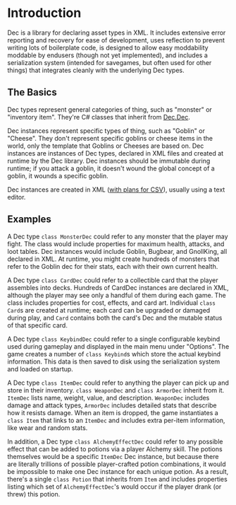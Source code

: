 # Introduction

Dec is a library for declaring asset types in XML. It includes extensive error reporting and recovery for ease of development, uses reflection to prevent writing lots of boilerplate code, is designed to allow easy moddability moddable by endusers (though not yet implemented), and includes a serialization system (intended for savegames, but often used for other things) that integrates cleanly with the underlying Dec types.

## The Basics

Dec types represent general categories of thing, such as "monster" or "inventory item". They're C# classes that inherit from [Dec.Dec](xref:Dec.Dec).

Dec instances represent specific types of thing, such as "Goblin" or "Cheese". They don't represent specific goblins or cheese items in the world, only the template that Goblins or Cheeses are based on. Dec instances are instances of Dec types, declared in XML files and created at runtime by the Dec library. Dec instances should be immutable during runtime; if you attack a goblin, it doesn't wound the global concept of a goblin, it wounds a specific goblin.

Dec instances are created in XML ([with plans for CSV](xref:future_csv)), usually using a text editor.

## Examples

A Dec type `class MonsterDec` could refer to any monster that the player may fight. The class would include properties for maximum health, attacks, and loot tables. Dec instances would include Goblin, Bugbear, and GnollKing, all declared in XML. At runtime, you might create hundreds of monsters that refer to the Goblin dec for their stats, each with their own current health.

A Dec type `class CardDec` could refer to a collectible card that the player assembles into decks. Hundreds of CardDec instances are declared in XML, although the player may see only a handful of them during each game. The class includes properties for cost, effects, and card art. Individual `class Card`s are created at runtime; each card can be upgraded or damaged during play, and `Card` contains both the card's Dec and the mutable status of that specific card.

A Dec type `class KeybindDec` could refer to a single configurable keybind used during gameplay and displayed in the main menu under "Options". The game creates a number of `class Keybind`s which store the actual keybind information. This data is then saved to disk using the serialization system and loaded on startup.

A Dec type `class ItemDec` could refer to anything the player can pick up and store in their inventory. `class WeaponDec` and `class ArmorDec` inherit from it. `ItemDec` lists name, weight, value, and description. `WeaponDec` includes damage and attack types, `ArmorDec` includes detailed stats that describe how it resists damage. When an item is dropped, the game instantiates a `class Item` that links to an `ItemDec` and includes extra per-item information, like wear and random stats.

In addition, a Dec type `class AlchemyEffectDec` could refer to any possible effect that can be added to potions via a player Alchemy skill. The potions themselves would be a specific `ItemDec` Dec instance, but because there are literally trillions of possible player-crafted potion combinations, it would be impossible to make one Dec instance for each unique potion. As a result, there's a single `class Potion` that inherits from `Item` and includes properties listing which set of `AlchemyEffectDec`'s would occur if the player drank (or threw) this potion.
